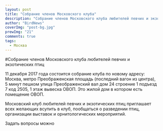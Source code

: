 ```yaml
---
layout: post
title: "Cобрание членов Московского клуба"
description: "Cобрание членов Московского клуба любителей певчих и экзотических птиц 11 декабря 2017 года"
author: "BirdNews"
coverImg: "post-bg.jpg"
prewImg: "21"
comments: true
tags:
  - Москва
---
```


#Cобрание членов Московского клуба любителей певчих и экзотических птиц

11 декабря 2017 года состоится собрание клуба по новому адресу: Москва, метро Преображенская площадь (последний вагон из центра), 5 минут пешком улица Преображенский вал дом 24 строение 1 подъезд 7 код 2505, 1 этаж вывеска ОВОП. Это жилой дом в котором есть помещение ОВОП.

Московский клуб любителей певчих и экзотических птиц приглашает всех желающих всупить в клуб, пообщаться о разведении птиц, организации выставок и орнитологических мероприятий.


Задать вопросы можно

